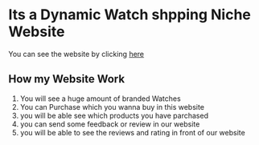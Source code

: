 # Its a Dynamic Watch shpping Niche Website

You can see the website by clicking [here](https://elated-dubinsky-c9ca1e.netlify.app/)

## How my Website Work

1. You will see a huge amount of branded Watches
2. You can Purchase which you wanna buy in this website
3. you will be able see which products you have parchased
4. you can send some feedback or review in our website
5. you will be able to see the reviews and rating in front of our website


